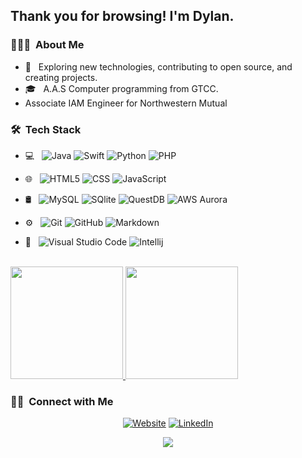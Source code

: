 <h2> Thank you for browsing! I'm Dylan.</h2>

<h3> 👨🏻‍💻 &nbsp;About Me </h3>

- 🤔 &nbsp; Exploring new technologies, contributing to open source, and creating projects.
- 🎓 &nbsp; A.A.S Computer programming from GTCC.
- Associate IAM Engineer for Northwestern Mutual

<h3> 🛠 &nbsp;Tech Stack</h3>

- 💻 &nbsp;
  ![Java](https://img.shields.io/badge/-Java-333333?style=flat&logo=Java&logoColor=007396)
  ![Swift](https://img.shields.io/badge/-Swift-333333?style=flat&logo=R&logoColor=276DC3)
  ![Python](https://img.shields.io/badge/-Python-333333?style=flat&logo=python)
  ![PHP](https://img.shields.io/badge/-PHP-333333?style=flat&logo=C%2B%2B&logoColor=00599C)
- 🌐 &nbsp;
  ![HTML5](https://img.shields.io/badge/-HTML5-333333?style=flat&logo=HTML5)
  ![CSS](https://img.shields.io/badge/-CSS-333333?style=flat&logo=CSS3&logoColor=1572B6)
  ![JavaScript](https://img.shields.io/badge/-JavaScript-333333?style=flat&logo=javascript)
- 🛢 &nbsp;
  ![MySQL](https://img.shields.io/badge/-MySQL-333333?style=flat&logo=mysql)
  ![SQlite](https://img.shields.io/badge/-Sqlite-333333?style=flat&logo=sqlite)
  ![QuestDB](https://img.shields.io/badge/-QuestDB-333333?style=flat&logo=quest)
  ![AWS Aurora](https://img.shields.io/badge/-AWS%20Auora-333333)
  
  
- ⚙️ &nbsp;
  ![Git](https://img.shields.io/badge/-Git-333333?style=flat&logo=git)
  ![GitHub](https://img.shields.io/badge/-GitHub-333333?style=flat&logo=github)
  ![Markdown](https://img.shields.io/badge/-Markdown-333333?style=flat&logo=markdown)
- 🔧 &nbsp;
  ![Visual Studio Code](https://img.shields.io/badge/-Visual%20Studio%20Code-333333?style=flat&logo=visual-studio-code&logoColor=007ACC)
  ![Intellij](https://img.shields.io/badge/-Intellij-333333?style=flat&logo=jetbrains)

<br/>

<a href="https://github.com/DLaMott">
  <img height="180em" src="https://github-readme-stats.vercel.app/api?username=DLaMott&theme=radical&show_icons=true" />
  <img height="180em" src="https://github-readme-stats.vercel.app/api/top-langs/?username=DLaMott&theme=radical&layout=compact" />
</a>

<br/>

<h3> 🤝🏻 &nbsp;Connect with Me </h3>

<p align="center">
<a href="https://portfolio-dlamott.vercel.app/" target="_blank" rel="noopener noreferrer"><img alt="Website" src="https://img.shields.io/badge/Website-www.portfolio.dlamott.vercel.app-blue?style=flat-square&logo=google-chrome"></a>
<a href="https://www.linkedin.com/in/dylan-lamott-b39b47200/" target="_blank" rel="noopener noreferrer"><img alt="LinkedIn" src="https://img.shields.io/badge/LinkedIn-Dylan%20LaMott-blue?style=flat-square&logo=linkedin"></a>
</p>

<div align="center">
<img src="https://komarev.com/ghpvc/?username=DLaMott&&style=flat-square" align="center" />
</div>  
